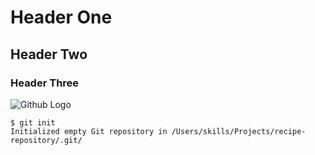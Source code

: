 # Header One
## Header Two
### Header Three
![Github Logo](https://en.wikipedia.org/wiki/File:GitHub_Invertocat_Logo.svg)
```
$ git init
Initialized empty Git repository in /Users/skills/Projects/recipe-repository/.git/
```
